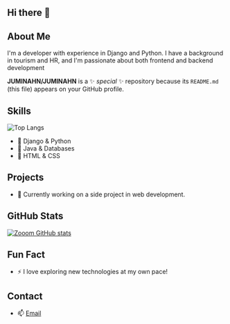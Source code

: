 ## Hi there 👋

## About Me
I'm a developer with experience in Django and Python. I have a background in tourism and HR, and I'm passionate about both frontend and backend development

**JUMINAHN/JUMINAHN** is a ✨ _special_ ✨ repository because its `README.md` (this file) appears on your GitHub profile.

## Skills
![Top Langs](https://github-readme-stats.vercel.app/api/top-langs/?JUMINAHN=anuraghazra&layout=compact)
- 🌟 Django & Python
- 🌿 Java & Databases
- 🎨 HTML & CSS

## Projects
- 🚀 Currently working on a side project in web development.

## GitHub Stats
[![Zooom GitHub stats](https://github-readme-stats.vercel.app/api?username=JUMINAHN&theme=radical)](https://github.com/anuraghazra/github-readme-stats)

## Fun Fact
- ⚡ I love exploring new technologies at my own pace!

## Contact
- 📫 [Email](mailto:jumin9774@naaver.com)
